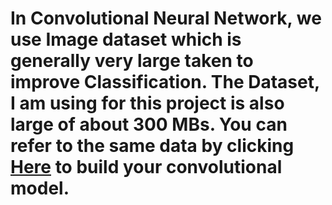 

In Convolutional Neural Network, we use Image dataset which is generally very large taken to improve Classification.
The Dataset, I am using for this project is also large of about 300 MBs. You can refer to the same data by clicking [Here](https://www.kaggle.com/prasantdixit/cat-dog-cnn/data) to build your convolutional model.
=======
